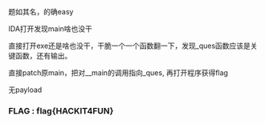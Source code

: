 <!--more-->

题如其名，的确easy

IDA打开发现main啥也没干

直接打开exe还是啥也没干，干脆一个一个函数翻一下，发现_ques函数应该是关键函数，还有输出。

直接patch原main，把对__main的调用指向\_ques, 再打开程序获得flag

无payload

### FLAG : flag{HACKIT4FUN}